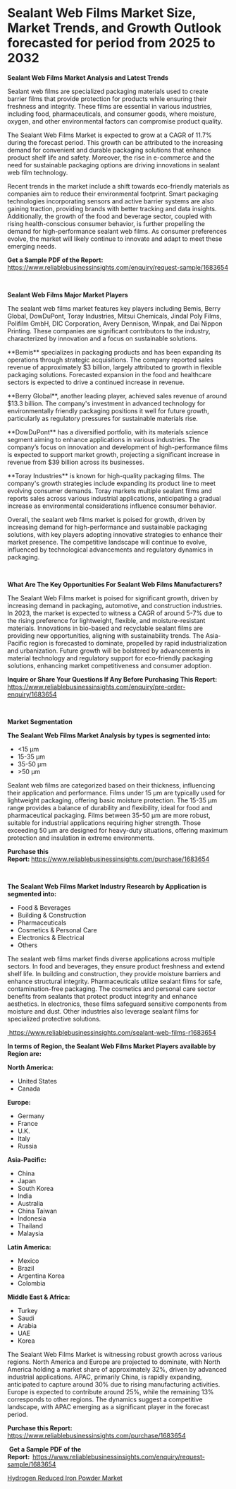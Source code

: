 <p><h1>Sealant Web Films Market Size, Market Trends, and Growth Outlook forecasted for period from 2025 to 2032</h1></p><p><strong>Sealant Web Films Market Analysis and Latest Trends</strong></p>
<p><p>Sealant web films are specialized packaging materials used to create barrier films that provide protection for products while ensuring their freshness and integrity. These films are essential in various industries, including food, pharmaceuticals, and consumer goods, where moisture, oxygen, and other environmental factors can compromise product quality.</p><p>The Sealant Web Films Market is expected to grow at a CAGR of 11.7% during the forecast period. This growth can be attributed to the increasing demand for convenient and durable packaging solutions that enhance product shelf life and safety. Moreover, the rise in e-commerce and the need for sustainable packaging options are driving innovations in sealant web film technology.</p><p>Recent trends in the market include a shift towards eco-friendly materials as companies aim to reduce their environmental footprint. Smart packaging technologies incorporating sensors and active barrier systems are also gaining traction, providing brands with better tracking and data insights. Additionally, the growth of the food and beverage sector, coupled with rising health-conscious consumer behavior, is further propelling the demand for high-performance sealant web films. As consumer preferences evolve, the market will likely continue to innovate and adapt to meet these emerging needs.</p></p>
<p><strong>Get a Sample PDF of the Report:&nbsp;</strong> <a href="https://www.reliablebusinessinsights.com/enquiry/request-sample/1683654?utm_campaign=2924&utm_medium=2&utm_source=Github&utm_content=ia&utm_term=26032025&utm_id=sealant-web-films">https://www.reliablebusinessinsights.com/enquiry/request-sample/1683654</a></p>
<p>&nbsp;</p>
<p><strong>Sealant Web Films Major Market Players</strong></p>
<p><p>The sealant web films market features key players including Bemis, Berry Global, DowDuPont, Toray Industries, Mitsui Chemicals, Jindal Poly Films, Polifilm GmbH, DIC Corporation, Avery Dennison, Winpak, and Dai Nippon Printing. These companies are significant contributors to the industry, characterized by innovation and a focus on sustainable solutions.</p><p>**Bemis** specializes in packaging products and has been expanding its operations through strategic acquisitions. The company reported sales revenue of approximately $3 billion, largely attributed to growth in flexible packaging solutions. Forecasted expansion in the food and healthcare sectors is expected to drive a continued increase in revenue.</p><p>**Berry Global**, another leading player, achieved sales revenue of around $13.3 billion. The company's investment in advanced technology for environmentally friendly packaging positions it well for future growth, particularly as regulatory pressures for sustainable materials rise.</p><p>**DowDuPont** has a diversified portfolio, with its materials science segment aiming to enhance applications in various industries. The company’s focus on innovation and development of high-performance films is expected to support market growth, projecting a significant increase in revenue from $39 billion across its businesses.</p><p>**Toray Industries** is known for high-quality packaging films. The company's growth strategies include expanding its product line to meet evolving consumer demands. Toray markets multiple sealant films and reports sales across various industrial applications, anticipating a gradual increase as environmental considerations influence consumer behavior.</p><p>Overall, the sealant web films market is poised for growth, driven by increasing demand for high-performance and sustainable packaging solutions, with key players adopting innovative strategies to enhance their market presence. The competitive landscape will continue to evolve, influenced by technological advancements and regulatory dynamics in packaging.</p></p>
<p>&nbsp;</p>
<p><strong>What Are The Key Opportunities For Sealant Web Films Manufacturers?</strong></p>
<p><p>The Sealant Web Films market is poised for significant growth, driven by increasing demand in packaging, automotive, and construction industries. In 2023, the market is expected to witness a CAGR of around 5-7% due to the rising preference for lightweight, flexible, and moisture-resistant materials. Innovations in bio-based and recyclable sealant films are providing new opportunities, aligning with sustainability trends. The Asia-Pacific region is forecasted to dominate, propelled by rapid industrialization and urbanization. Future growth will be bolstered by advancements in material technology and regulatory support for eco-friendly packaging solutions, enhancing market competitiveness and consumer adoption.</p></p>
<p><strong>Inquire or Share Your Questions If Any Before Purchasing This Report:</strong> <a href="https://www.reliablebusinessinsights.com/enquiry/pre-order-enquiry/1683654?utm_campaign=2924&utm_medium=2&utm_source=Github&utm_content=ia&utm_term=26032025&utm_id=sealant-web-films">https://www.reliablebusinessinsights.com/enquiry/pre-order-enquiry/1683654</a></p>
<p>&nbsp;</p>
<p><strong>Market Segmentation</strong></p>
<p><strong>The Sealant Web Films Market Analysis by types is segmented into:</strong></p>
<p><ul><li><15 μm</li><li>15-35 μm</li><li>35-50 μm</li><li>>50 μm</li></ul></p>
<p><p>Sealant web films are categorized based on their thickness, influencing their application and performance. Films under 15 μm are typically used for lightweight packaging, offering basic moisture protection. The 15-35 μm range provides a balance of durability and flexibility, ideal for food and pharmaceutical packaging. Films between 35-50 μm are more robust, suitable for industrial applications requiring higher strength. Those exceeding 50 μm are designed for heavy-duty situations, offering maximum protection and insulation in extreme environments.</p></p>
<p><strong>Purchase this Report:&nbsp;</strong><a href="https://www.reliablebusinessinsights.com/purchase/1683654?utm_campaign=2924&utm_medium=2&utm_source=Github&utm_content=ia&utm_term=26032025&utm_id=sealant-web-films">https://www.reliablebusinessinsights.com/purchase/1683654</a></p>
<p>&nbsp;</p>
<p><strong>The Sealant Web Films Market Industry Research by Application is segmented into:</strong></p>
<p><ul><li>Food & Beverages</li><li>Building & Construction</li><li>Pharmaceuticals</li><li>Cosmetics & Personal Care</li><li>Electronics & Electrical</li><li>Others</li></ul></p>
<p><p>The sealant web films market finds diverse applications across multiple sectors. In food and beverages, they ensure product freshness and extend shelf life. In building and construction, they provide moisture barriers and enhance structural integrity. Pharmaceuticals utilize sealant films for safe, contamination-free packaging. The cosmetics and personal care sector benefits from sealants that protect product integrity and enhance aesthetics. In electronics, these films safeguard sensitive components from moisture and dust. Other industries also leverage sealant films for specialized protective solutions.</p></p>
<p><a href="https://www.reliablebusinessinsights.com/sealant-web-films-r1683654?utm_campaign=2924&utm_medium=2&utm_source=Github&utm_content=ia&utm_term=26032025&utm_id=sealant-web-films">&nbsp;https://www.reliablebusinessinsights.com/sealant-web-films-r1683654</a></p>
<p><strong>In terms of Region, the Sealant Web Films Market Players available by Region are:</strong></p>
<p>
    <p> <strong> North America: </strong>
        <ul>
            <li>United States</li>
            <li>Canada</li>
        </ul>
        </p> 
    <p> <strong> Europe: </strong>
        <ul>
            <li>Germany</li>
            <li>France</li>
            <li>U.K.</li>
            <li>Italy</li>
            <li>Russia</li>
        </ul>
        </p> 
    <p> <strong> Asia-Pacific: </strong>
        <ul>
            <li>China</li>
            <li>Japan</li>
            <li>South Korea</li>
            <li>India</li>
            <li>Australia</li>
            <li>China Taiwan</li>
            <li>Indonesia</li>
            <li>Thailand</li>
            <li>Malaysia</li>
        </ul>
        </p> 
    <p> <strong> Latin America: </strong>
        <ul>
            <li>Mexico</li>
            <li>Brazil</li>
            <li>Argentina Korea</li>
            <li>Colombia</li>
        </ul>
        </p> 
    <p> <strong> Middle East & Africa: </strong>
        <ul>
            <li>Turkey</li>
            <li>Saudi</li>
            <li>Arabia</li>
            <li>UAE</li>
            <li>Korea</li>
        </ul>
    </p>
    </p>
<p><p>The Sealant Web Films Market is witnessing robust growth across various regions. North America and Europe are projected to dominate, with North America holding a market share of approximately 32%, driven by advanced industrial applications. APAC, primarily China, is rapidly expanding, anticipated to capture around 30% due to rising manufacturing activities. Europe is expected to contribute around 25%, while the remaining 13% corresponds to other regions. The dynamics suggest a competitive landscape, with APAC emerging as a significant player in the forecast period.</p></p>
<p><strong>Purchase this Report: </strong><a href="https://www.reliablebusinessinsights.com/purchase/1683654?utm_campaign=2924&utm_medium=2&utm_source=Github&utm_content=ia&utm_term=26032025&utm_id=sealant-web-films">https://www.reliablebusinessinsights.com/purchase/1683654</a></p>
<p>&nbsp;<strong>Get a Sample PDF of the Report:&nbsp;&nbsp;</strong><a href="https://www.reliablebusinessinsights.com/enquiry/request-sample/1683654?utm_campaign=2924&utm_medium=2&utm_source=Github&utm_content=ia&utm_term=26032025&utm_id=sealant-web-films">https://www.reliablebusinessinsights.com/enquiry/request-sample/1683654</a></p>
<p><strong></strong></p>
<p><p><a href="https://github.com/xtysizov/Market-Research-Report-List-1/blob/main/hydrogen-reduced-iron-powder-market.md?utm_campaign=2924&utm_medium=2&utm_source=Github&utm_content=ia&utm_term=26032025&utm_id=sealant-web-films">Hydrogen Reduced Iron Powder Market</a></p></p>